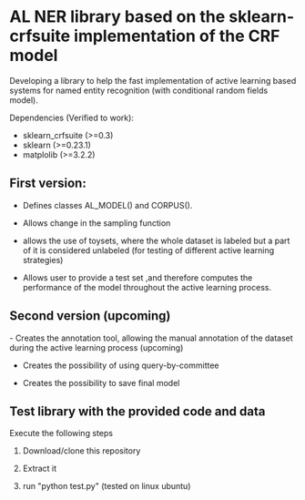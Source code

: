 # AL NER library based on the sklearn-crfsuite implementation of the CRF model

Developing a library to help the fast implementation of active learning based systems for named entity recognition (with conditional random fields model).

Dependencies (Verified to work):
- sklearn_crfsuite (>=0.3)
- sklearn (>=0.23.1)
- matplolib (>=3.2.2)

<h2>First version:</h2>

- Defines classes AL_MODEL() and CORPUS().

- Allows change in the sampling function

- allows the use of toysets, where the whole dataset is labeled but a part of it is considered unlabeled (for testing of different active learning strategies)

- Allows user to provide a test set ,and therefore computes the performance of the model throughout the active learning process.

<h2>Second version (upcoming) </h2>
- Creates the annotation tool, allowing the manual annotation of the dataset during the active learning process (upcoming)

- Creates the possibility of using query-by-committee

- Creates the possibility to save final model

<h2> Test library with the provided code and data </h2>
Execute the following steps

1) Download/clone this repository

2) Extract it

3) run "python test.py" (tested on linux ubuntu)


